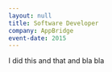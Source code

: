 ```yaml
---
layout: null
title: Software Developer
company: AppBridge
event-date: 2015
---
```


<p>I did this and that and bla bla </p>